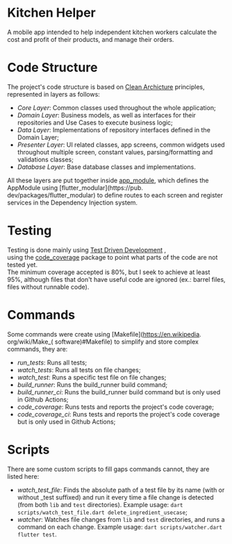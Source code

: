 # Kitchen Helper

A mobile app intended to help independent kitchen workers calculate the cost and
profit of their products, and manage their orders.

# Code Structure

The project's code structure is based
on [Clean Archicture](https://blog.cleancoder.com/uncle-bob/2012/08/13/the-clean-architecture.html)
principles, represented in layers as follows:

- *Core Layer*: Common classes used throughout the whole application;
- *Domain Layer*: Business models, as well as interfaces for their repositories
  and Use Cases to execute business logic;
- *Data Layer*: Implementations of repository interfaces defined in the Domain
  Layer;
- *Presenter Layer*: UI related classes, app screens, common widgets used
  throughout multiple screen, constant values, parsing/formatting and
  validations classes;
- *Database Layer*: Base database classes and implementations.

All these layers are put together inside [app_module](./lib/app_module.dart),
which defines the AppModule using [flutter_modular](https://pub.
dev/packages/flutter_modular) to define routes to each screen and register
services in the Dependency Injection system.

# Testing

Testing is done mainly
using [Test Driven Development](https://wikipedia.org/wiki/Test-driven_development)
,  
using the [code_coverage](https://pub.dev/packages/code_coverage) package to
point what parts of the code are not tested yet.<br>
The minimum coverage accepted is 80%, but I seek to achieve at least 95%,
although files that don't have useful code are ignored (ex.: barrel files, files
without runnable code).

# Commands

Some commands were create using [Makefile](https://en.wikipedia. org/wiki/Make_(
software)#Makefile) to simplify and store complex commands, they are:

- *run_tests*: Runs all tests;
- *watch_tests*: Runs all tests on file changes;
- *watch_test*: Runs a specific test file on file changes;
- *build_runner*: Runs the build_runner build command;
- *build_runner_ci*: Runs the build_runner build command but is only used in
  Github Actions;
- *code_coverage*: Runs tests and reports the project's code coverage;
- *code_coverage_ci*: Runs tests and reports the project's code coverage but is
  only used in Github Actions;

# Scripts

There are some custom scripts to fill gaps commands cannot, they are listed
here:

- *watch_test_file*: Finds the absolute path of a test file by its name
  (with or without _test suffixed) and run it every time a file change is
  detected (from both `lib` and `test` directories). Example
  usage: `dart scripts/watch_test_file.dart delete_ingredient_usecase`;
- *watcher*: Watches file changes from `lib` and `test` directories, and runs a
  command on each change. Example
  usage: `dart scripts/watcher.dart flutter test`.
